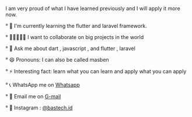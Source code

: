 I am very proud of what I have learned previously and I will apply it more now.

° 🌱 I'm currently learning the flutter and laravel framework.

° 👨🏾‍🤝‍👨🏽 I want to collaborate on big projects in the world

° 💬 Ask me about dart , javascript , and flutter , laravel

° 😄 Pronouns: I can also be called masben

° ⚡ Interesting fact: learn what you can learn and apply what you can apply

° 📞 WhatsApp me on [Whatsapp](https://wa.me/6281215154779)

° 📩 Email me on [G-mail](https://mail.google.com/mail/u/0/?tf=cm&fs=1&to=beni.aryo95@gmail.com)

° 🍃 Instagram : [@bastech.id](https://www.instagram.com/bastech.id)


<!---
beniaryos/beniaryos is a ✨ special ✨ repository because its `README.md` (this file) appears on your GitHub profile.
You can click the Preview link to take a look at your changes.
--->
